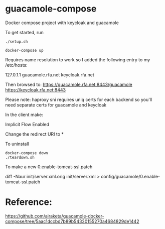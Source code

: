 # guacamole-compose
Docker compose project with keycloak and guacamole

To get started, run 

```
./setup.sh

docker-compose up
```

Requires name resolution to work so I added the following entry to my /etc/hosts:

127.0.1.1 guacamole.rfa.net keycloak.rfa.net

Then browsed to:
https://guacamole.rfa.net:8443/guacamole
https://keycloak.rfa.net:8443

Please note:
haproxy sni requires uniq certs for each backend so you'll need separate certs
for guacamole and keycloak

In the client make:

Implicit Flow Enabled

Change the redirect URI to *

To uninstall

```
docker-compose down
./teardown.sh
```

To make a new 0.enable-tomcat-ssl.patch

diff -Naur init/server.xml.orig init/server.xml > config/guacamole/0.enable-tomcat-ssl.patch

# Reference:
https://github.com/airaketa/guacamole-docker-compose/tree/5aac1dccbd7b89b54330155270a4684829de1442
